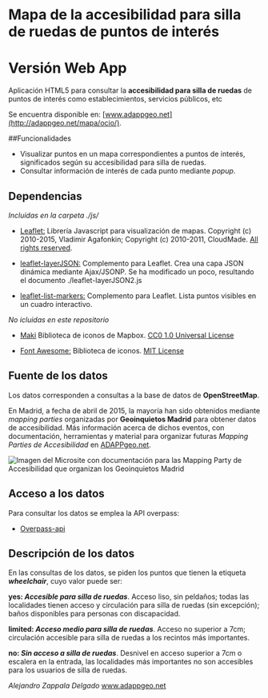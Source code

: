 # Mapa de la accesibilidad para silla de ruedas de puntos de interés 

# Versión Web App

Aplicación HTML5 para consultar la **accesibilidad para silla de ruedas** de puntos de interés como establecimientos, servicios públicos, etc

Se encuentra disponible en: [www.adappgeo.net](http://adappgeo.net/mapa/ocio/).

##Funcionalidades

* Visualizar puntos en un mapa correspondientes a puntos de interés, significados según su accesibilidad para silla de ruedas.
* Consultar información de interés de cada punto mediante _popup_.

## Dependencias

*Incluidas en la carpeta ./js/*

* [Leaflet:](http://leafletjs.com) Librería Javascript para visualización de mapas. Copyright (c) 2010-2015, Vladimir Agafonkin; Copyright (c) 2010-2011, CloudMade. [All rights reserved](https://github.com/Leaflet/Leaflet/blob/master/LICENSE).

* [leaflet-layerJSON:](https://github.com/stefanocudini/leaflet-layerJSON) Complemento para Leaflet. Crea una capa JSON dinámica mediante Ajax/JSONP. Se ha modificado un poco, resultando el documento ./leaflet-layerJSON2.js

* [leaflet-list-markers:](https://github.com/stefanocudini/leaflet-list-markers) Complemento para Leaflet. Lista puntos visibles en un cuadro interactivo.

*No icluidas en este repositorio*

* [Maki](https://github.com/mapbox/maki) Biblioteca de iconos de Mapbox. [CC0 1.0 Universal License](http://creativecommons.org/publicdomain/zero/1.0/)

* [Font Awesome:](http://fortawesome.github.io/Font-Awesome/) Biblioteca de iconos. [MIT License](http://opensource.org/licenses/mit-license.html)

## Fuente de los datos

Los datos corresponden a consultas a la base de datos de **OpenStreetMap**.

En Madrid, a fecha de abril de 2015, la mayoría han sido obtenidos mediante _mapping parties_ organizadas por **Geoinquietos Madrid** para obtener datos de accesibilidad. Más información acerca de dichos eventos, con documentación, herramientas y material para organizar futuras _Mapping Parties de Accesibilidad_ en [ADAPPgeo.net](http://adappgeo.net/mappingparty4/).

![Imagen del Microsite con documentación para las Mapping Party de Accesibilidad que organizan los Geoinquietos Madrid](http://adappgeo.net/images/portfolio/accessibilitymappingparty3.jpg "Imagen del Microsite con documentación para las Mapping Party de Accesibilidad que organizan los Geoinquietos Madrid")

## Acceso a los datos

Para consultar los datos se emplea la API overpass:

* [Overpass-api](http://overpass-api.de/)

## Descripción de los datos

En las consultas de los datos, se piden los puntos que tienen la etiqueta **_wheelchair_**, cuyo valor puede ser:

**yes: _Accesible para silla de ruedas_**. Acceso liso, sin peldaños; todas las localidades tienen acceso y circulación para silla de ruedas (sin excepción); baños disponibles para personas con discapacidad.

**limited: _Acceso medio para silla de ruedas_**. Acceso no superior a 7cm; circulación accesible para silla de ruedas a los recintos más importantes.

**no: _Sin acceso a silla de ruedas_**. Desnivel en acceso superior a 7cm o escalera en la entrada, las localidades más importantes no son accesibles para los usuarios de silla de ruedas.


*Alejandro Zappala Delgado*
www.adappgeo.net